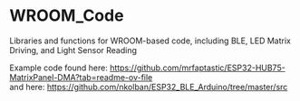 # WROOM_Code
Libraries and functions for WROOM-based code, including BLE, LED Matrix Driving, and Light Sensor Reading

Example code found here: https://github.com/mrfaptastic/ESP32-HUB75-MatrixPanel-DMA?tab=readme-ov-file \
and here: https://github.com/nkolban/ESP32_BLE_Arduino/tree/master/src
